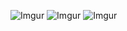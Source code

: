 ![Imgur](https://i.imgur.com/3WPPEJs.png)
![Imgur](https://i.imgur.com/2QNc9Tf.png)
![Imgur](https://i.imgur.com/ijUO3jQ.png)